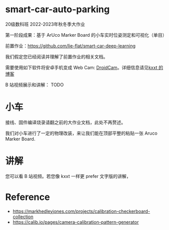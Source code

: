 # smart-car-auto-parking

20级数科班 2022-2023年秋冬季大作业

第一阶段成果：基于 ArUco Marker Board 的小车实时位姿测定和可视化（单目）

前置作业：https://github.com/lie-flat/smart-car-deep-learning

我们假定您已经阅读并理解了前置作业的相关文档。

需要使用如下软件将安卓手机变成 Web Cam: [DroidCam](https://www.dev47apps.com/)。详细信息请见[kxxt 的博客](https://www.kxxt.dev/blog/use-android-devices-as-cameras-in-opencv/)

B 站视频展示和讲解： TODO

# 小车

接线、固件编译烧录请翻之前的大作业文档，此处不再赘述。

我们对小车进行了一定的物理改装，来让我们能在顶部平整的粘贴一张 Aruco Marker Board.

# 讲解

您可以看 B 站视频。若您像 kxxt 一样更 prefer 文字版的讲解，

# Reference

- https://markhedleyjones.com/projects/calibration-checkerboard-collection
- https://calib.io/pages/camera-calibration-pattern-generator